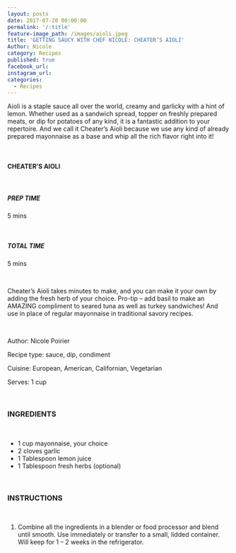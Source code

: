 ```yaml
---
layout: posts
date: 2017-07-20 00:00:00
permalink: '/:title'
feature-image_path: /images/aioli.jpeg
title: 'GETTING SAUCY WITH CHEF NICOLE: CHEATER’S AIOLI'
Author: Nicole
category: Recipes
published: true
facebook_url:
instagram_url:
categories:
  - Recipes
---
```


Aioli is a staple sauce all over the world, creamy and garlicky with a hint of lemon. Whether used as a sandwich spread, topper on freshly prepared meats, or dip for potatoes of any kind, it is a fantastic addition to your repertoire. And we call it Cheater’s Aioli because we use any kind of already prepared mayonnaise as a base and whip all the rich flavor right into it!

 

#### CHEATER’S AIOLI

 

##### PREP TIME

5 mins

 

##### TOTAL TIME

5 mins

 

Cheater’s Aioli takes minutes to make, and you can make it your own by adding the fresh herb of your choice. Pro-tip – add basil to make an AMAZING compliment to seared tuna as well as turkey sandwiches! And use in place of regular mayonnaise in traditional savory recipes.

 

Author: Nicole Poirier

Recipe type: sauce, dip, condiment

Cuisine: European, American, Californian, Vegetarian

Serves: 1 cup

 

### INGREDIENTS

 

* 1 cup mayonnaise, your choice
* 2 cloves garlic
* 1 Tablespoon lemon juice
* 1 Tablespoon fresh herbs (optional)

 

### INSTRUCTIONS

 

1. Combine all the ingredients in a blender or food processor and blend until smooth. Use immediately or transfer to a small, lidded container. Will keep for 1 – 2 weeks in the refrigerator.
